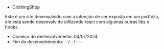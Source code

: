 - ClothingShop

Este é um site desenvolvido com a intenção de ser exposto em um portfólio, ele está sendo desenvolvido utilizando react com algumas outras libs e hooks.

- Começo do desenvolvimento: 04/01/2024
- Fim do desenvolvimento: --/--/----
